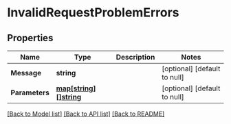 # InvalidRequestProblemErrors

## Properties
Name | Type | Description | Notes
------------ | ------------- | ------------- | -------------
**Message** | **string** |  | [optional] [default to null]
**Parameters** | [**map[string][]string**](array.md) |  | [optional] [default to null]

[[Back to Model list]](../README.md#documentation-for-models) [[Back to API list]](../README.md#documentation-for-api-endpoints) [[Back to README]](../README.md)

